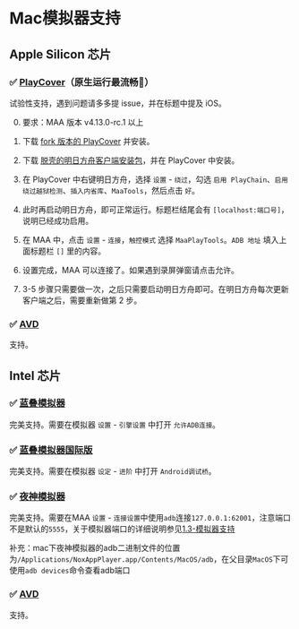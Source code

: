 # Mac模拟器支持

## Apple Silicon 芯片

### ✅ [PlayCover](https://playcover.io)（原生运行最流畅🚀）

试验性支持，遇到问题请多多提 issue，并在标题中提及 iOS。

0. 要求：MAA 版本 v4.13.0-rc.1 以上

1. 下载 [fork 版本的 PlayCover](https://github.com/hguandl/PlayCover/releases) 并安装。

2. 下载 [脱壳的明日方舟客户端安装包](https://decrypt.day/app/id1454663939)，并在 PlayCover 中安装。

3. 在 PlayCover 中右键明日方舟，选择 `设置` - `绕过`，勾选 `启用 PlayChain`、`启用绕过越狱检测`、`插入内省库`、`MaaTools`，然后点击 `好`。

4. 此时再启动明日方舟，即可正常运行。标题栏结尾会有 `[localhost:端口号]`，说明已经成功启用。

5. 在 MAA 中，点击 `设置` - `连接`，`触控模式` 选择 `MaaPlayTools`。`ADB 地址` 填入上面标题栏 `[]` 里的内容。

6. 设置完成，MAA 可以连接了。如果遇到录屏弹窗请点击允许。

7. 3-5 步骤只需要做一次，之后只需要启动明日方舟即可。在明日方舟每次更新客户端之后，需要重新做第 2 步。

### ✅ [AVD](https://developer.android.com/studio/run/managing-avds)

支持。

## Intel 芯片

### ✅ [蓝叠模拟器](https://www.bluestacks.cn/)

完美支持。需要在模拟器 `设置` - `引擎设置` 中打开 `允许ADB连接`。

### ✅ [蓝叠模拟器国际版](https://www.bluestacks.com/tw/index.html)

完美支持。需要在模拟器 `设定` - `进阶` 中打开 `Android调试桥`。

### ✅ [夜神模拟器](https://www.yeshen.com/)

完美支持。需要在MAA `设置` - `连接设置`中使用`adb`连接`127.0.0.1:62001`，注意端口不是默认的`5555`，关于模拟器端口的详细说明参见[1.3-模拟器支持](1.3-模拟器支持.md##常见安卓模拟器adb端口)

补充：mac下夜神模拟器的adb二进制文件的位置为`/Applications/NoxAppPlayer.app/Contents/MacOS/adb`，在父目录`MacOS`下可使用`adb devices`命令查看adb端口

### ✅ [AVD](https://developer.android.com/studio/run/managing-avds)

支持。

